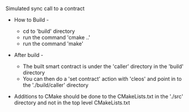 Simulated sync call to a contract

 - How to Build -
   - cd to 'build' directory
   - run the command 'cmake ..'
   - run the command 'make'

 - After build -
   - The built smart contract is under the 'caller' directory in the 'build' directory
   - You can then do a 'set contract' action with 'cleos' and point in to the './build/caller' directory

 - Additions to CMake should be done to the CMakeLists.txt in the './src' directory and not in the top level CMakeLists.txt
